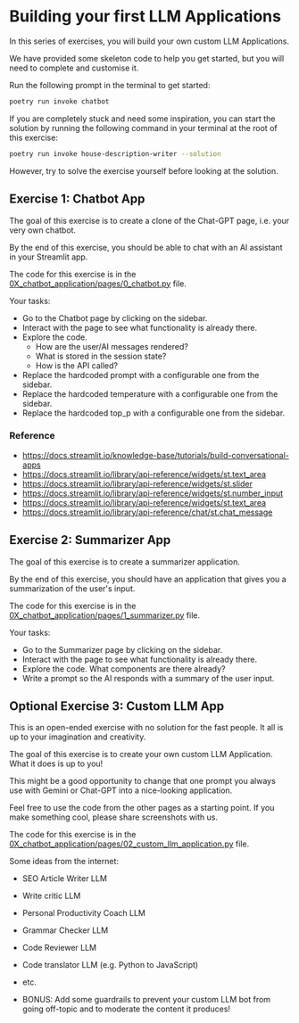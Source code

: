 # Building your first LLM Applications

In this series of exercises, you will build your own custom LLM Applications.

We have provided some skeleton code to help you get started, but you will need to complete and customise it.

Run the following prompt in the terminal to get started:

```bash
poetry run invoke chatbot
```

If you are completely stuck and need some inspiration, you can start the solution by running the following command in your terminal at the root of this exercise:

```bash
poetry run invoke house-description-writer --solution
```

However, try to solve the exercise yourself before looking at the solution.

## Exercise 1: Chatbot App
The goal of this exercise is to create a clone of the Chat-GPT page, i.e. your very own chatbot.

By the end of this exercise, you should be able to chat with an AI assistant in your Streamlit app.

The code for this exercise is in the [0X_chatbot_application/pages/0_chatbot.py](./pages/0_chatbot.py) file.

Your tasks:
- Go to the Chatbot page by clicking on the sidebar.
- Interact with the page to see what functionality is already there.
- Explore the code.
    - How are the user/AI messages rendered?
    - What is stored in the session state?
    - How is the API called?
- Replace the hardcoded prompt with a configurable one from the sidebar.
- Replace the hardcoded temperature with a configurable one from the sidebar.
- Replace the hardcoded top_p with a configurable one from the sidebar.

### Reference
- https://docs.streamlit.io/knowledge-base/tutorials/build-conversational-apps
- https://docs.streamlit.io/library/api-reference/widgets/st.text_area
- https://docs.streamlit.io/library/api-reference/widgets/st.slider
- https://docs.streamlit.io/library/api-reference/widgets/st.number_input
- https://docs.streamlit.io/library/api-reference/widgets/st.text_area
- https://docs.streamlit.io/library/api-reference/chat/st.chat_message


## Exercise 2: Summarizer App
The goal of this exercise is to create a summarizer application.

By the end of this exercise, you should have an application that gives you a summarization of the user's input.

The code for this exercise is in the [0X_chatbot_application/pages/1_summarizer.py](./pages/1_summarizer.py) file.

Your tasks:
- Go to the Summarizer page by clicking on the sidebar.
- Interact with the page to see what functionality is already there.
- Explore the code. What components are there already?
- Write a prompt so the AI responds with a summary of the user input.

## Optional Exercise 3: Custom LLM App
This is an open-ended exercise with no solution for the fast people.
It all is up to your imagination and creativity.

The goal of this exercise is to create your own custom LLM Application.
What it does is up to you!

This might be a good opportunity to change that one prompt you always use with Gemini or Chat-GPT into a nice-looking application.

Feel free to use the code from the other pages as a starting point.
If you make something cool, please share screenshots with us.

The code for this exercise is in the [0X_chatbot_application/pages/02_custom_llm_application.py](./pages/2_custom_llm_application.py) file.

Some ideas from the internet:
- SEO Article Writer LLM
- Write critic LLM
- Personal Productivity Coach LLM
- Grammar Checker LLM
- Code Reviewer LLM
- Code translator LLM (e.g. Python to JavaScript)
- etc.

- BONUS: Add some guardrails to prevent your custom LLM bot from going off-topic and to moderate the content it produces!